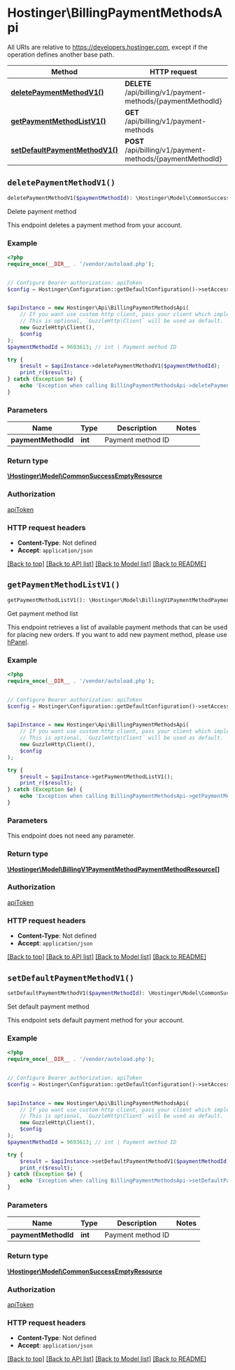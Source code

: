 # Hostinger\BillingPaymentMethodsApi

All URIs are relative to https://developers.hostinger.com, except if the operation defines another base path.

| Method | HTTP request | Description |
| ------------- | ------------- | ------------- |
| [**deletePaymentMethodV1()**](BillingPaymentMethodsApi.md#deletePaymentMethodV1) | **DELETE** /api/billing/v1/payment-methods/{paymentMethodId} | Delete payment method |
| [**getPaymentMethodListV1()**](BillingPaymentMethodsApi.md#getPaymentMethodListV1) | **GET** /api/billing/v1/payment-methods | Get payment method list |
| [**setDefaultPaymentMethodV1()**](BillingPaymentMethodsApi.md#setDefaultPaymentMethodV1) | **POST** /api/billing/v1/payment-methods/{paymentMethodId} | Set default payment method |


## `deletePaymentMethodV1()`

```php
deletePaymentMethodV1($paymentMethodId): \Hostinger\Model\CommonSuccessEmptyResource
```

Delete payment method

This endpoint deletes a payment method from your account.

### Example

```php
<?php
require_once(__DIR__ . '/vendor/autoload.php');


// Configure Bearer authorization: apiToken
$config = Hostinger\Configuration::getDefaultConfiguration()->setAccessToken('YOUR_ACCESS_TOKEN');


$apiInstance = new Hostinger\Api\BillingPaymentMethodsApi(
    // If you want use custom http client, pass your client which implements `GuzzleHttp\ClientInterface`.
    // This is optional, `GuzzleHttp\Client` will be used as default.
    new GuzzleHttp\Client(),
    $config
);
$paymentMethodId = 9693613; // int | Payment method ID

try {
    $result = $apiInstance->deletePaymentMethodV1($paymentMethodId);
    print_r($result);
} catch (Exception $e) {
    echo 'Exception when calling BillingPaymentMethodsApi->deletePaymentMethodV1: ', $e->getMessage(), PHP_EOL;
}
```

### Parameters

| Name | Type | Description  | Notes |
| ------------- | ------------- | ------------- | ------------- |
| **paymentMethodId** | **int**| Payment method ID | |

### Return type

[**\Hostinger\Model\CommonSuccessEmptyResource**](../Model/CommonSuccessEmptyResource.md)

### Authorization

[apiToken](../../README.md#apiToken)

### HTTP request headers

- **Content-Type**: Not defined
- **Accept**: `application/json`

[[Back to top]](#) [[Back to API list]](../../README.md#endpoints)
[[Back to Model list]](../../README.md#models)
[[Back to README]](../../README.md)

## `getPaymentMethodListV1()`

```php
getPaymentMethodListV1(): \Hostinger\Model\BillingV1PaymentMethodPaymentMethodResource[]
```

Get payment method list

This endpoint retrieves a list of available payment methods that can be used for placing new orders.  If you want to add new payment method, please use [hPanel](https://hpanel.hostinger.com/billing/payment-methods).

### Example

```php
<?php
require_once(__DIR__ . '/vendor/autoload.php');


// Configure Bearer authorization: apiToken
$config = Hostinger\Configuration::getDefaultConfiguration()->setAccessToken('YOUR_ACCESS_TOKEN');


$apiInstance = new Hostinger\Api\BillingPaymentMethodsApi(
    // If you want use custom http client, pass your client which implements `GuzzleHttp\ClientInterface`.
    // This is optional, `GuzzleHttp\Client` will be used as default.
    new GuzzleHttp\Client(),
    $config
);

try {
    $result = $apiInstance->getPaymentMethodListV1();
    print_r($result);
} catch (Exception $e) {
    echo 'Exception when calling BillingPaymentMethodsApi->getPaymentMethodListV1: ', $e->getMessage(), PHP_EOL;
}
```

### Parameters

This endpoint does not need any parameter.

### Return type

[**\Hostinger\Model\BillingV1PaymentMethodPaymentMethodResource[]**](../Model/BillingV1PaymentMethodPaymentMethodResource.md)

### Authorization

[apiToken](../../README.md#apiToken)

### HTTP request headers

- **Content-Type**: Not defined
- **Accept**: `application/json`

[[Back to top]](#) [[Back to API list]](../../README.md#endpoints)
[[Back to Model list]](../../README.md#models)
[[Back to README]](../../README.md)

## `setDefaultPaymentMethodV1()`

```php
setDefaultPaymentMethodV1($paymentMethodId): \Hostinger\Model\CommonSuccessEmptyResource
```

Set default payment method

This endpoint sets default payment method for your account.

### Example

```php
<?php
require_once(__DIR__ . '/vendor/autoload.php');


// Configure Bearer authorization: apiToken
$config = Hostinger\Configuration::getDefaultConfiguration()->setAccessToken('YOUR_ACCESS_TOKEN');


$apiInstance = new Hostinger\Api\BillingPaymentMethodsApi(
    // If you want use custom http client, pass your client which implements `GuzzleHttp\ClientInterface`.
    // This is optional, `GuzzleHttp\Client` will be used as default.
    new GuzzleHttp\Client(),
    $config
);
$paymentMethodId = 9693613; // int | Payment method ID

try {
    $result = $apiInstance->setDefaultPaymentMethodV1($paymentMethodId);
    print_r($result);
} catch (Exception $e) {
    echo 'Exception when calling BillingPaymentMethodsApi->setDefaultPaymentMethodV1: ', $e->getMessage(), PHP_EOL;
}
```

### Parameters

| Name | Type | Description  | Notes |
| ------------- | ------------- | ------------- | ------------- |
| **paymentMethodId** | **int**| Payment method ID | |

### Return type

[**\Hostinger\Model\CommonSuccessEmptyResource**](../Model/CommonSuccessEmptyResource.md)

### Authorization

[apiToken](../../README.md#apiToken)

### HTTP request headers

- **Content-Type**: Not defined
- **Accept**: `application/json`

[[Back to top]](#) [[Back to API list]](../../README.md#endpoints)
[[Back to Model list]](../../README.md#models)
[[Back to README]](../../README.md)
